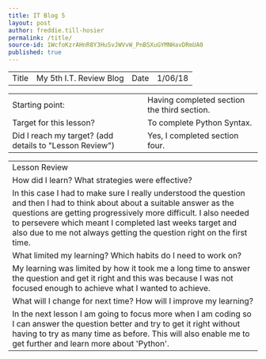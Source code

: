 ```yaml
---
title: IT Blog 5
layout: post
author: freddie.till-hosier
permalink: /title/
source-id: 1WcfoKzrAHnR8Y3HuSvJWVvW_PnBSXuGYMNHavDRmUA0
published: true
---
```

<table>
  <tr>
    <td>Title</td>
    <td>My 5th I.T. Review Blog</td>
    <td>Date</td>
    <td>1/06/18</td>
  </tr>
</table>


<table>
  <tr>
    <td>Starting point:</td>
    <td>Having completed section the third section.</td>
  </tr>
  <tr>
    <td>Target for this lesson?</td>
    <td>To complete Python Syntax.</td>
  </tr>
  <tr>
    <td>Did I reach my target?
(add details to "Lesson Review")</td>
    <td>Yes, I completed section four.</td>
  </tr>
</table>


<table>
  <tr>
    <td>Lesson Review</td>
  </tr>
  <tr>
    <td>How did I learn? What strategies were effective?</td>
  </tr>
  <tr>
    <td>In this case I had to make sure I really understood the question and then I had to think about about a suitable answer as the questions are getting progressively more difficult. I also needed to persevere which meant I completed last weeks target and also due to me not always getting the question right on the first time. </td>
  </tr>
  <tr>
    <td>What limited my learning? Which habits do I need to work on?</td>
  </tr>
  <tr>
    <td>My learning was limited by how it took me a long time to answer the question and get it right and this was because I was not focused enough to achieve what I wanted to achieve.</td>
  </tr>
  <tr>
    <td>What will I change for next time? How will I improve my learning?</td>
  </tr>
  <tr>
    <td>In the next lesson I am going to focus more when I am coding so I can answer the question better and try to get it right without having to try as many time as before. This will also enable me to get further and learn more about 'Python'. </td>
  </tr>
</table>


